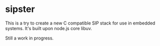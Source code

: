 # sipster

This is a try to create a new C compatible SIP stack for use in embedded systems.
It's built upon node.js core libuv.

Still a work in progress.
